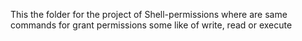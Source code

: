 This the folder for the project of Shell-permissions where are same commands for grant permissions some like of write, read or execute
